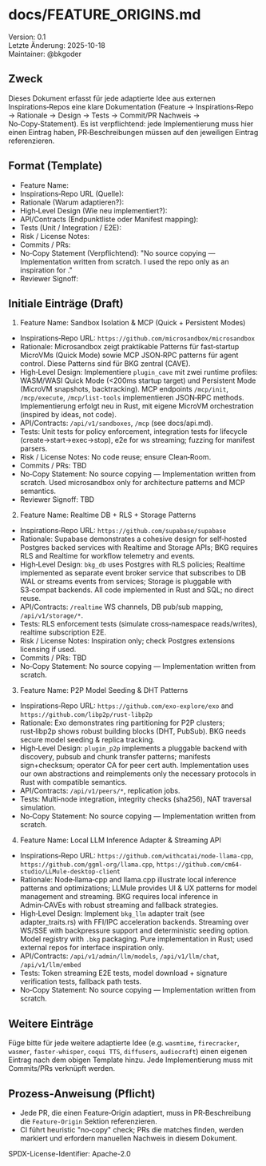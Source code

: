 # docs/FEATURE_ORIGINS.md

Version: 0.1  
Letzte Änderung: 2025-10-18  
Maintainer: @bkgoder

Zweck
-----
Dieses Dokument erfasst für jede adaptierte Idee aus externen Inspirations‑Repos eine klare Dokumentation (Feature → Inspirations‑Repo → Rationale → Design → Tests → Commit/PR Nachweis → No‑Copy‑Statement). Es ist verpflichtend: jede Implementierung muss hier einen Eintrag haben, PR‑Beschreibungen müssen auf den jeweiligen Eintrag referenzieren.

Format (Template)
-----------------
- Feature Name:  
- Inspirations‑Repo URL (Quelle):  
- Rationale (Warum adaptieren?):  
- High‑Level Design (Wie neu implementiert?):  
- API/Contracts (Endpunktliste oder Manifest mapping):  
- Tests (Unit / Integration / E2E):  
- Risk / License Notes:  
- Commits / PRs:  
- No‑Copy Statement (Verpflichtend): "No source copying — Implementation written from scratch. I used the repo only as an inspiration for <feature>."  
- Reviewer Signoff:

Initiale Einträge (Draft)
------------------------

1) Feature Name: Sandbox Isolation & MCP (Quick + Persistent Modes)  
- Inspirations‑Repo URL: `https://github.com/microsandbox/microsandbox`  
- Rationale: Microsandbox zeigt praktikable Patterns für fast‑startup MicroVMs (Quick Mode) sowie MCP JSON‑RPC patterns für agent control. Diese Patterns sind für BKG zentral (CAVE).  
- High‑Level Design: Implementiere `plugin_cave` mit zwei runtime profiles: WASM/WASI Quick Mode (<200ms startup target) und Persistent Mode (MicroVM snapshots, backtracking). MCP endpoints `/mcp/init`, `/mcp/execute`, `/mcp/list-tools` implementieren JSON‑RPC methods. Implementierung erfolgt neu in Rust, mit eigene MicroVM orchestration (inspired by ideas, not code).  
- API/Contracts: `/api/v1/sandboxes`, `/mcp` (see docs/api.md).  
- Tests: Unit tests for policy enforcement, integration tests for lifecycle (create->start->exec->stop), e2e for ws streaming; fuzzing for manifest parsers.  
- Risk / License Notes: No code reuse; ensure Clean‑Room.  
- Commits / PRs: TBD  
- No‑Copy Statement: No source copying — Implementation written from scratch. Used microsandbox only for architecture patterns and MCP semantics.  
- Reviewer Signoff: TBD

2) Feature Name: Realtime DB + RLS + Storage Patterns  
- Inspirations‑Repo URL: `https://github.com/supabase/supabase`  
- Rationale: Supabase demonstrates a cohesive design for self‑hosted Postgres backed services with Realtime and Storage APIs; BKG requires RLS and Realtime for workflow telemetry and events.  
- High‑Level Design: `bkg_db` uses Postgres with RLS policies; Realtime implemented as separate event broker service that subscribes to DB WAL or streams events from services; Storage is pluggable with S3‑compat backends. All code implemented in Rust and SQL; no direct reuse.  
- API/Contracts: `/realtime` WS channels, DB pub/sub mapping, `/api/v1/storage/*`.  
- Tests: RLS enforcement tests (simulate cross‑namespace reads/writes), realtime subscription E2E.  
- Risk / License Notes: Inspiration only; check Postgres extensions licensing if used.  
- Commits / PRs: TBD  
- No‑Copy Statement: No source copying — Implementation written from scratch.

3) Feature Name: P2P Model Seeding & DHT Patterns  
- Inspirations‑Repo URL: `https://github.com/exo-explore/exo` and `https://github.com/libp2p/rust-libp2p`  
- Rationale: Exo demonstrates ring partitioning for P2P clusters; rust‑libp2p shows robust building blocks (DHT, PubSub). BKG needs secure model seeding & replica tracking.  
- High‑Level Design: `plugin_p2p` implements a pluggable backend with discovery, pubsub and chunk transfer patterns; manifests sign+checksum; operator CA for peer cert auth. Implementation uses our own abstractions and reimplements only the necessary protocols in Rust with compatible semantics.  
- API/Contracts: `/api/v1/peers/*`, replication jobs.  
- Tests: Multi‑node integration, integrity checks (sha256), NAT traversal simulation.  
- No‑Copy Statement: No source copying — Implementation written from scratch.

4) Feature Name: Local LLM Inference Adapter & Streaming API  
- Inspirations‑Repo URL: `https://github.com/withcatai/node-llama-cpp`, `https://github.com/ggml-org/llama.cpp`, `https://github.com/cm64-studio/LLMule-desktop-client`  
- Rationale: Node‑llama‑cpp and llama.cpp illustrate local inference patterns and optimizations; LLMule provides UI & UX patterns for model management and streaming. BKG requires local inference in Admin‑CAVEs with robust streaming and fallback strategies.  
- High‑Level Design: Implement `bkg_llm` adapter trait (see adapter_traits.rs) with FFI/IPC acceleration backends. Streaming over WS/SSE with backpressure support and deterministic seeding option. Model registry with `.bkg` packaging. Pure implementation in Rust; used external repos for interface inspiration only.  
- API/Contracts: `/api/v1/admin/llm/models`, `/api/v1/llm/chat`, `/api/v1/llm/embed`  
- Tests: Token streaming E2E tests, model download + signature verification tests, fallback path tests.  
- No‑Copy Statement: No source copying — Implementation written from scratch.

Weitere Einträge
----------------
Füge bitte für jede weitere adaptierte Idee (e.g. `wasmtime`, `firecracker`, `wasmer`, `faster-whisper`, `coqui TTS`, `diffusers`, `audiocraft`) einen eigenen Eintrag nach dem obigen Template hinzu. Jede Implementierung muss mit Commits/PRs verknüpft werden.

Prozess‑Anweisung (Pflicht)
---------------------------
- Jede PR, die einen Feature‑Origin adaptiert, muss in PR‑Beschreibung die `Feature‑Origin` Sektion referenzieren.  
- CI führt heuristic "no‑copy" check; PRs die matches finden, werden markiert und erfordern manuellen Nachweis in diesem Dokument.

SPDX-License-Identifier: Apache-2.0